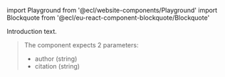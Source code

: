 import Playground from '@ecl/website-components/Playground'
import Blockquote from '@ecl/eu-react-component-blockquote/Blockquote'

Introduction text.

<Playground playgroundLink="/storybook/eu/index.html?selectedKind=Blockquote&selectedStory=interactive&stories=1">
  <Blockquote
    author="President Juncker"
    citation="An interconnected grid will help deliver the ultimate goal of the Energy Union, to ensure affordable, secure and sustainable energy, and also growth across the EU."
  />
</Playground>

The component expects 2 parameters:

- author (string)
- citation (string)
